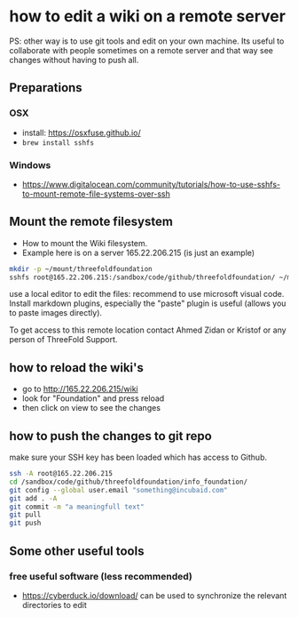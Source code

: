 
# how to edit a wiki on a remote server

PS: other way is to use git tools and edit on your own machine.
Its useful to collaborate with people sometimes on a remote server and that way see changes without having to push all.

## Preparations

### OSX

- install: https://osxfuse.github.io/
- ```brew install sshfs```

### Windows

- https://www.digitalocean.com/community/tutorials/how-to-use-sshfs-to-mount-remote-file-systems-over-ssh


## Mount the remote filesystem

- How to mount the Wiki filesystem.
- Example here is on a server 165.22.206.215 (is just an example)

```bash
mkdir -p ~/mount/threefoldfoundation
sshfs root@165.22.206.215:/sandbox/code/github/threefoldfoundation/ ~/mount/threefoldfoundation
```

use a local editor to edit the files: recommend to use microsoft visual code. Install markdown plugins, especially the "paste" plugin is useful (allows you to paste images directly).

To get access to this remote location contact Ahmed Zidan or Kristof or any person of ThreeFold Support.

## how to reload the wiki's

- go to http://165.22.206.215/wiki
- look for "Foundation" and press reload
- then click on view to see the changes

## how to push the changes to git repo

make sure your SSH key has been loaded which has access to Github.

```bash
ssh -A root@165.22.206.215
cd /sandbox/code/github/threefoldfoundation/info_foundation/
git config --global user.email "something@incubaid.com"
git add . -A
git commit -m "a meaningfull text"
git pull
git push

```

## Some other useful tools

### free useful software (less recommended)

- https://cyberduck.io/download/ can be used to synchronize the relevant directories to edit




